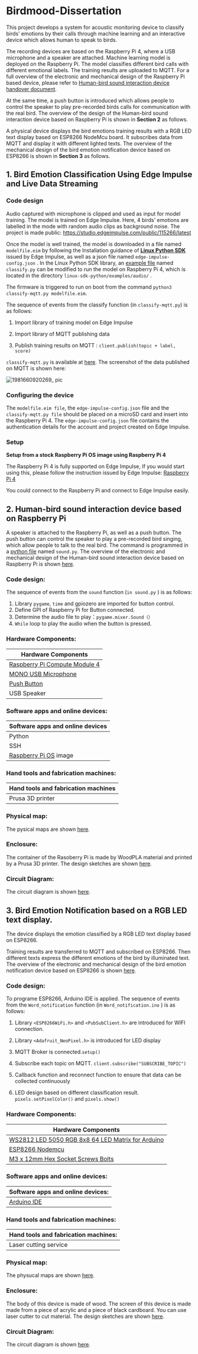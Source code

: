 # Birdmood-Dissertation

This project develops a system for acoustic monitoring device to classify birds’ emotions by their calls through machine learning and an interactive device which allows human to speak to birds. 

The recording devices are based on the Raspberry Pi 4, where a USB microphone and a speaker are attached. Machine learning model is deployed on the Raspberry Pi. The model classifies different bird calls with different emotional labels. The training results are uploaded to MQTT. For a full overview of the electronic and mechanical design of the Raspberry Pi based device, please refer to [Human-bird sound interaction device handover document](https://github.com/Lalalaconcerto/Birdmood-Dissertation/tree/main/Human-bird%20sound%20interaction%20device).

At the same time, a push button is introduced which allows people to control the speaker to play pre-recorded birds calls for communication with the real bird. The overview of the design of the Human-bird sound interaction device based on Raspberry Pi is shown in **Section 2** as follows.

A physical device displays the bird emotions training results with a RGB LED text display based on ESP8266 NodeMcu board. It subscribes data from MQTT and display it with different lighted texts. The overview of the mechanical design of the bird emotion notification device based on ESP8266 is shown in **Section 3** as follows.

 

## 1. **Bird Emotion Classification Using Edge Impulse and Live Data Streaming**

### **Code design**



Audio captured with microphone is clipped and used as input for model training. The model is trained on Edge Impulse. Here, 4 birds’ emotions are labelled in the mode with random audio clips as background noise. The project is made public:  https://studio.edgeimpulse.com/public/115266/latest



Once the model is well trained, the model is downloaded in a file named `modelfile.eim` by following the Installation guidance of **[Linux Python SDK](https://github.com/edgeimpulse/linux-sdk-python)** issued by Edge Impulse, as well as a json file named `edge-impulse-config.json` . In the Linux Python SDK library, an [example file](https://github.com/edgeimpulse/linux-sdk-python/tree/master/examples/audio) named `classify.py` can be modified to run the model on Raspberry Pi 4, which is located in the directory `linux-sdk-python/examples/audio/` . 

 

The firmware is triggered to run on boot from the command `python3 classify-mqtt.py modelfile.eim`.  

 

The sequence of events from the classify function (in `classify-mqtt.py`) is as follows:

1. Import library of training model on Edge Impulse 

2. Import library of MQTT publishing data 

3. Publish training results on MQTT : `client.publish(topic + label, score)`

`classify-mqtt.py` is available at [here](https://github.com/Lalalaconcerto/Birdmood-Dissertation/tree/main/Human-bird%20sound%20interaction%20device). The screenshot of the data published on MQTT is shown here:

![1981660920269_ pic](https://user-images.githubusercontent.com/92024194/185814930-64797b05-7ac9-4933-9735-6d7d6cafb6ca.jpg)




### **Configuring the device**

The `modelfile.eim file`, the `edge-impulse-config.json` file and the `classify-mqtt.py file` should be placed on a microSD card and insert into the Raspberry Pi 4. The `edge-impulse-config.json` file contains the authentication details for the account and project created on Edge Impulse.



### **Setup** 

**Setup from a stock Raspberry Pi OS image using Raspberry Pi 4** 

The Raspberry Pi 4 is fully supported on Edge Impulse, If you would start using this, please follow the instruction issued by Edge Impulse: [Raspberry Pi 4](https://docs.edgeimpulse.com/docs/development-platforms/officially-supported-cpu-gpu-targets/raspberry-pi-4) 

You could connect to the Raspberry Pi and connect to Edge Impulse easily.

 
 
 
 
 
 

## 2. **Human-bird sound interaction device based on Raspberry Pi**

 

A speaker is attached to the Raspberry Pi, as well as a push button. The push button can control the speaker to play a pre-recorded bird singing, which allow people to talk to the real bird. The command is programmed in a [python file](https://github.com/Lalalaconcerto/Birdmood-Dissertation/blob/main/Human-bird%20sound%20interaction%20device/sound.py) named `sound.py`. The overview of the electronic and mechanical design of the Human-bird sound interaction device based on Raspberry Pi is shown [here](https://github.com/Lalalaconcerto/Birdmood-Dissertation/tree/main/Human-bird%20sound%20interaction%20device).

### **Code design:**

The sequence of events from the `sound` function (`in sound.py` ) is as follows:

1. Library `pygame`, `time` and gpiozero are imported for button control.
2. Define GPI of Raspberry Pi for Button connected.
3. Determine the audio file to play：`pygame.mixer.Sound（）`
4. `While` loop to play the audio when the button is pressed.

### **Hardware Components:**

| Hardware Components                                          |
| ------------------------------------------------------------ |
| [Raspberry Pi Compute Module 4](https://www.amazon.co.uk/Raspberry-Pi-Model-4GB/dp/B09TTNF8BT/ref=sr_1_3?crid=L9QIZHTYDX2R&keywords=raspberry+pi+4&qid=1661119483&sprefix=raspberry+pi%2Caps%2C67&sr=8-3) |
| [MONO USB Microphone](https://www.amazon.co.uk/Lavalier-Omnidirectional-Condenser-Computer-Microphone/dp/B0176NRE1G/ref=sr_1_5?crid=3TAUFMI6UXJQK&keywords=movo+usb+microphone&qid=1661119676&sprefix=movo+usb+microphone%2Caps%2C58&sr=8-5) |
| [Push Button](https://www.amazon.co.uk/X-DREE-Momentary-Rectangular-Interruptor-pulsador/dp/B09J2RB7ML/ref=sr_1_5?crid=D7FJKDTYZV95&keywords=%60rectangular+push+button+yellow&qid=1661119714&sprefix=%2Caps%2C63&sr=8-5) |
| USB Speaker                                                  |



### **Software apps and online devices:**

| Software apps and online devices                             |
| ------------------------------------------------------------ |
| Python                                                       |
| SSH                                                          |
| [Raspberry Pi OS](https://www.raspberrypi.org/software/) image |



### **Hand tools and fabrication machines:**

| Hand tools and fabrication machines |
| ----------------------------------- |
| Prusa 3D printer                    |

### Physical map:

The pysical maps are shown [here](https://github.com/Lalalaconcerto/Birdmood-Dissertation/tree/main/Human-bird%20sound%20interaction%20device/Pyhical%20map%20Pi).

### **Enclosure:** 

 The container of the Rasoberry Pi is made by WoodPLA material and printed by a Prusa 3D printer. The design sketches are shown [here](https://github.com/Lalalaconcerto/Birdmood-Dissertation/tree/main/Human-bird%20sound%20interaction%20device/Enclosure%20design%20Pi).

### **Circuit Diagram**:

The circuit diagram is shown [here](https://github.com/Lalalaconcerto/Birdmood-Dissertation/tree/main/Human-bird%20sound%20interaction%20device/Circuit%20diagram%20Pi).







## 3. **Bird Emotion Notification based on a RGB LED text display.** 

The device displays the emotion classified by a RGB LED text display based on ESP8266.

Training results are transferred to MQTT and subscribed on ESP8266. Then different texts express the different emotions of the bird by illuminated text. The overview of the electronic and mechanical design of the bird emotion notification device based on ESP8266 is shown [here](https://github.com/Lalalaconcerto/Birdmood-Dissertation/tree/main/Bird%20emotion%20notification%20device).

### **Code design:**

To programe ESP8266, Arduino IDE is applied. The sequence of events from the `Word_notification` function (in `Word_notification.ino` ) is as follows:



1. Library `<ESP8266WiFi.h>` and `<PubSubClient.h>` are introduced for WIFI connection.

2. Library `<Adafruit_NeoPixel.h>` is introduced for LED display

3. MQTT Broker is connected.`setup()`

4. Subscribe each topic on MQTT. `client.subscribe("SUBSCRIBE_TOPIC")`

5. Callback function and reconnect function to ensure that data can be collected continuously

6. LED design based on different classification result. `pixels.setPixelColor()` and `pixels.show()`

   

### **Hardware Components:**

| Hardware Components                                          |
| ------------------------------------------------------------ |
| [WS2812 LED 5050 RGB 8x8 64 LED Matrix for Arduino](https://www.aliexpress.com/item/32598269446.html?aff_fcid=a56b9cfe443a40d9b20243556f4fc76c-1661120123428-09544-bxmN10hi&aff_fsk=bxmN10hi&aff_platform=product&sk=bxmN10hi&aff_trace_key=a56b9cfe443a40d9b20243556f4fc76c-1661120123428-09544-bxmN10hi&terminal_id=b04c076b35264ed1b8df616667923947) |
| [ESP8266 Nodemcu](https://www.amazon.co.uk/10Gtek-ESP8266-connector-development-Micropython/dp/B09J4NLNVJ/ref=sr_1_1_sspa?crid=1Y1PAD1C1YUUW&keywords=esp8266&qid=1661120153&sprefix=esp8266%2Caps%2C78&sr=8-1-spons&psc=1&spLa=ZW5jcnlwdGVkUXVhbGlmaWVyPUEzOVVBSVFXUDVZUlImZW5jcnlwdGVkSWQ9QTEwNDI0MTAxVzNEN1cxUkU1OTgxJmVuY3J5cHRlZEFkSWQ9QTA5NzQyMTEyN0JJQkszWUgyTFNZJndpZGdldE5hbWU9c3BfYXRmJmFjdGlvbj1jbGlja1JlZGlyZWN0JmRvTm90TG9nQ2xpY2s9dHJ1ZQ==) |
| [M3 x 12mm Hex Socket Screws Bolts](https://www.amazon.com/gp/product/B0143GZIHQ/) |

### **Software apps and online devices:**

| **Software apps and online devices:**                        |
| ------------------------------------------------------------ |
| [Arduino IDE](https://www.hackster.io/arduino/products/arduino-ide?ref=project-073834) |

### **Hand tools and fabrication machines:**

| **Hand tools and fabrication machines:** |
| ---------------------------------------- |
| Laser cutting service                    |

### Physical map:

The physucal maps are shown [here](https://github.com/Lalalaconcerto/Birdmood-Dissertation/tree/main/Bird%20emotion%20notification%20device/Physical%20map).

### **Enclosure:** 

The body of this device is made of wood. The screen of this device is made made from a piece of acrylic and a piece of black cardboard. You can use laser cutter to cut material. The design sketches are shown [here](https://github.com/Lalalaconcerto/Birdmood-Dissertation/tree/main/Bird%20emotion%20notification%20device/Enclosure%20design). 

### **Circuit Diagram**:

 The circuit diagram is shown [here](https://github.com/Lalalaconcerto/Birdmood-Dissertation/tree/main/Bird%20emotion%20notification%20device/Circuit%20Diagram%20LED).

 

 

 


